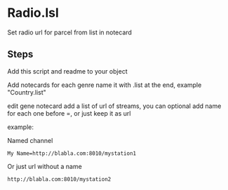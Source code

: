 # Radio.lsl #

Set radio url for parcel from list in notecard


## Steps ##

Add this script and readme to your object

Add notecards for each genre name it with .list at the end, example "Country.list"

edit gene notecard add a list of url of streams, you can optional add name for each one before =, or just keep it as url

example:

Named channel

	My Name=http://blabla.com:8010/mystation1

Or just url without a name

	http://blabla.com:8010/mystation2
